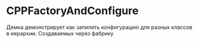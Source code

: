 # CPPFactoryAndConfigure
Демка демонстрирует как запилить конфигурацию для разных классов в иерархии. Создаваемых через фабрику
